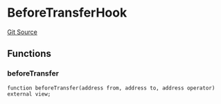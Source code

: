 # BeforeTransferHook
[Git Source](https://github.com/Level-Money/contracts/blob/cdcafc63c9abdb8c667176cf6dd45d63276ad690/src/v2/usd/BoringVault.sol)


## Functions
### beforeTransfer


```solidity
function beforeTransfer(address from, address to, address operator) external view;
```


